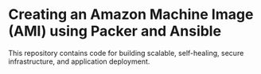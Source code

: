 # Creating an Amazon Machine Image (AMI) using Packer and Ansible
This repository contains code for building scalable, self-healing, secure infrastructure, and application deployment.
